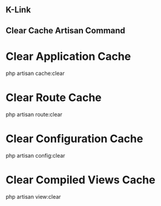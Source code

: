 ## K-Link

## Clear Cache Artisan Command

# Clear Application Cache

php artisan cache:clear

# Clear Route Cache

php artisan route:clear

# Clear Configuration Cache

php artisan config:clear

# Clear Compiled Views Cache

php artisan view:clear
